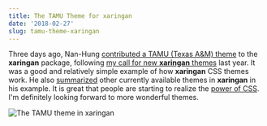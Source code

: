 ```yaml
---
title: The TAMU Theme for xaringan
date: '2018-02-27'
slug: tamu-theme-xaringan
---
```


Three days ago, Nan-Hung [contributed a TAMU (Texas A&M) theme](https://github.com/yihui/xaringan/pull/115) to the **xaringan** package, following [my call for new **xaringan** themes](/en/2017/10/xaringan-themes/) last year. It was a good and relatively simple example of how **xaringan** CSS themes work. He also [summarized](https://nanhung.rbind.io/slide/tamu-slide-template.html#14) other currently available themes in **xaringan** in his example. It is great that people are starting to realize the [power of CSS](https://slides.yihui.name/2018-blogdown-rstudio-conf-Yihui-Xie.html#33). I'm definitely looking forward to more wonderful themes.

![The TAMU theme in xaringan](https://user-images.githubusercontent.com/163582/36743657-654b0b48-1bb0-11e8-8ada-3fcffeea957f.png)
